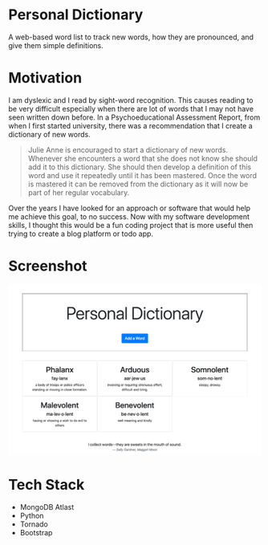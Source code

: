 
# Personal Dictionary

A web-based word list to track new words, how they are pronounced, and give them simple definitions.

# Motivation 

I am dyslexic and I read by sight-word recognition. This causes reading to be very difficult especially when there 
are lot of words that I may not have seen written down before. In a Psychoeducational Assessment Report, from when
I first started university, there was a recommendation that I create a dictionary of new words.

> Julie Anne is encouraged to start a dictionary of new words. Whenever she encounters a word that she does not know 
she should add it to this dictionary. She should then develop a definition of this word and use it repeatedly until 
it has been mastered. Once the word is mastered it can be removed from the dictionary as it will now be part of her 
regular vocabulary.

Over the years I have looked for an approach or software that would help me achieve this goal, to no success. Now 
with my software development skills, I thought this would be a fun coding project that is more useful then trying to create
 a blog platform or todo app.

# Screenshot
![Screenshot](personal-dictionary.jpeg)


# Tech Stack
 - MongoDB Atlast
 - Python
 - Tornado
 - Bootstrap
 

